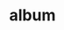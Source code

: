 ---
layout: album
resource: instagram
title: "album"
description: "masonry"
active: gallery
header-img: "img/gallery-bg.jpg"
album-title: "my 9th album"
images:
  - image_path: maitho9x/New folder/20211226_161305_269931054_638478333937857_3764819903471248887_n.jpg
  - image_path: maitho9x/New folder/20220115_161018_271930208_913042109342666_9176150938124420774_n.jpg
  - image_path: maitho9x/New folder/20220116_142201_271844176_510802863582857_808704585007049699_n.jpg
  - image_path: maitho9x/New folder/20220126_081820_272689201_1089950695140443_8329874575778285695_n.jpg
  - image_path: maitho9x/New folder/20220204_155239_273398178_369522174509346_7892331368068754977_n.jpg
  - image_path: maitho9x/New folder/20220215_210353_273930962_356888342728852_5973049940885750544_n.jpg
  - image_path: maitho9x/New folder/20220322_181415_277113097_400824211851718_4105116811238175198_n.jpg
  - image_path: maitho9x/New folder/20220323_124154_276967980_1176938529776106_811809204176906334_n.jpg
  - image_path: maitho9x/New folder/20220325_113631_277150999_3218215108467565_8901233777342392103_n.jpg
  - image_path: maitho9x/New folder/20220325_235921_277150334_113314431315963_2984187912399044070_n.jpg
  - image_path: maitho9x/New folder/20220328_002329_277362165_365203652170295_8424758843011458146_n.jpg
  - image_path: maitho9x/New folder/20220329_100239_277617632_137119065508684_470341650357190551_n.jpg
  - image_path: maitho9x/New folder/20220506_100307_280156485_1149409819245017_5210899170214705585_n.jpg
  - image_path: maitho9x/New folder/20220507_122741_279937646_590091932087743_2565173860676771357_n.jpg
  - image_path: maitho9x/New folder/20220508_145407_279969079_1138559626988727_7606050688630026923_n.jpg
  - image_path: maitho9x/New folder/20220509_102028_280326959_149902354214076_7521242261615229803_n.jpg
  - image_path: maitho9x/New folder/20220511_114452_280759029_888074505924957_7377305386617602732_n.jpg
  - image_path: maitho9x/New folder/20220511_224622_280414725_411028364202618_1122941567918651561_n.jpg
  - image_path: maitho9x/New folder/20220526_195605_284086261_148917111026636_7888649887960293434_n.jpg
  - image_path: maitho9x/New folder/20220601_210039_285033712_2000219026831198_6282059888319156408_n.jpg
  - image_path: maitho9x/New folder/20220606_195936_286087525_987090478673314_8954222048238649485_n.jpg
  - image_path: maitho9x/New folder/20220608_090615_286198037_967312003964912_487061711350348007_n.jpg
  - image_path: maitho9x/New folder/20220609_161238_286339583_937827624281349_1704423342513454857_n.jpg
  - image_path: maitho9x/New folder/20220611_220713_287589766_10158590182382761_5027689508752009632_n.jpg
  - image_path: maitho9x/New folder/20220613_135146_287330972_131813352821396_2869600919448995025_n.jpg
  - image_path: maitho9x/New folder/20220623_230350_289676961_444860760365435_4538139535007108637_n.jpg
  - image_path: maitho9x/New folder/20220624_204823_289674208_1234692320615965_5367925888914506096_n.jpg
  - image_path: maitho9x/New folder/20220627_230957_290222904_1213032282814251_5015402327876375478_n.jpg
  - image_path: maitho9x/New folder/20220630_201149_290765648_599649471487400_7666211526215857540_n.jpg
  - image_path: maitho9x/New folder/20220701_094640_290701460_7932455256795172_7587050037116873886_n.jpg
  - image_path: maitho9x/New folder/20220701_151427_291072548_1050100639230679_1043963916626183522_n.jpg
  - image_path: maitho9x/New folder/20220704_180819_291859932_767273234628733_4238906754931002636_n.jpg
  - image_path: maitho9x/New folder/20220708_194714_292344345_142827905029402_592251751273336741_n.jpg
  - image_path: maitho9x/New folder/20220816_204820_299456175_859273602106332_3062700183819750356_n.jpg
  - image_path: maitho9x/New folder/20220930_000616_309346548_196265499458618_8616310795266614946_n.jpg
  - image_path: maitho9x/New folder/20221009_194624_310775428_467334078703132_1623384315261730929_n.jpg
  - image_path: maitho9x/New folder/20221030_015428_313013123_104829965717991_263609139890664804_n.jpg
  - image_path: maitho9x/New folder/20230331_091351_338726435_636345545172563_3569155557011486039_n.jpg
  - image_path: maitho9x/New folder/20230730_122743_363784211_582279404116555_5249911281479939298_n.jpg
  - image_path: maitho9x/New folder/20241201_200655_468978374_18467607541031072_7145267517380643705_n.jpg
  - image_path: maitho9x/New folder/20241203_081136_469106968_18467898289031072_3946678349639746345_n.jpg
  - image_path: maitho9x/New folder/20241203_081136_469114454_18467898307031072_5648626284604536665_n.jpg
  - image_path: maitho9x/New folder/20241203_081136_469120003_18467898298031072_895861435001229554_n.jpg
  - image_path: maitho9x/New folder/20241208_220922_469826120_18468904846031072_328683334025981009_n.jpg
  - image_path: maitho9x/New folder/20241217_122119_470493842_18470481862031072_4557045538887576352_n.jpg
  - image_path: maitho9x/New folder/20241224_201545_471572979_18471833287031072_1030602395664109780_n.jpg
  - image_path: maitho9x/New folder/20241227_220048_471665215_18472476061031072_8698376810551974962_n.jpg
  - image_path: maitho9x/New folder/20241227_220145_471575253_18472476229031072_2836557665212697933_n.jpg
  - image_path: maitho9x/New folder/20250217_192850_479182201_18481824355031072_3167058303298092593_n.jpg
  - image_path: maitho9x/New folder/20250217_192850_480487730_18481824307031072_6777879691371814491_n.jpg
  - image_path: maitho9x/New folder/20250217_192850_480534841_18481824346031072_8256184598044655382_n.jpg
  - image_path: maitho9x/New folder/20250217_192850_480727979_18481824298031072_3199514966138822545_n.jpg
  - image_path: maitho9x/New folder/20250217_192850_480833234_18481824289031072_8891177910404829414_n.jpg
  - image_path: maitho9x/New folder/20250228_192500_482040218_18483755419031072_4576902226877325124_n.jpg
  - image_path: maitho9x/New folder/20250316_160431_484993465_18487053937031072_1198973676896099909_n.jpg
  - image_path: maitho9x/New folder/20250325_233602_486578410_18489026485031072_294731466936893877_n.jpg
---